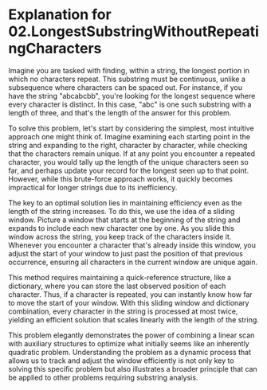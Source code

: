 # Explanation for 02.LongestSubstringWithoutRepeatingCharacters

Imagine you are tasked with finding, within a string, the longest portion in which no characters repeat. This substring must be continuous, unlike a subsequence where characters can be spaced out. For instance, if you have the string "abcabcbb", you're looking for the longest sequence where every character is distinct. In this case, "abc" is one such substring with a length of three, and that's the length of the answer for this problem.

To solve this problem, let's start by considering the simplest, most intuitive approach one might think of. Imagine examining each starting point in the string and expanding to the right, character by character, while checking that the characters remain unique. If at any point you encounter a repeated character, you would tally up the length of the unique characters seen so far, and perhaps update your record for the longest seen up to that point. However, while this brute-force approach works, it quickly becomes impractical for longer strings due to its inefficiency.

The key to an optimal solution lies in maintaining efficiency even as the length of the string increases. To do this, we use the idea of a sliding window. Picture a window that starts at the beginning of the string and expands to include each new character one by one. As you slide this window across the string, you keep track of the characters inside it. Whenever you encounter a character that's already inside this window, you adjust the start of your window to just past the position of that previous occurrence, ensuring all characters in the current window are unique again.

This method requires maintaining a quick-reference structure, like a dictionary, where you can store the last observed position of each character. Thus, if a character is repeated, you can instantly know how far to move the start of your window. With this sliding window and dictionary combination, every character in the string is processed at most twice, yielding an efficient solution that scales linearly with the length of the string.

This problem elegantly demonstrates the power of combining a linear scan with auxiliary structures to optimize what initially seems like an inherently quadratic problem. Understanding the problem as a dynamic process that allows us to track and adjust the window efficiently is not only key to solving this specific problem but also illustrates a broader principle that can be applied to other problems requiring substring analysis.